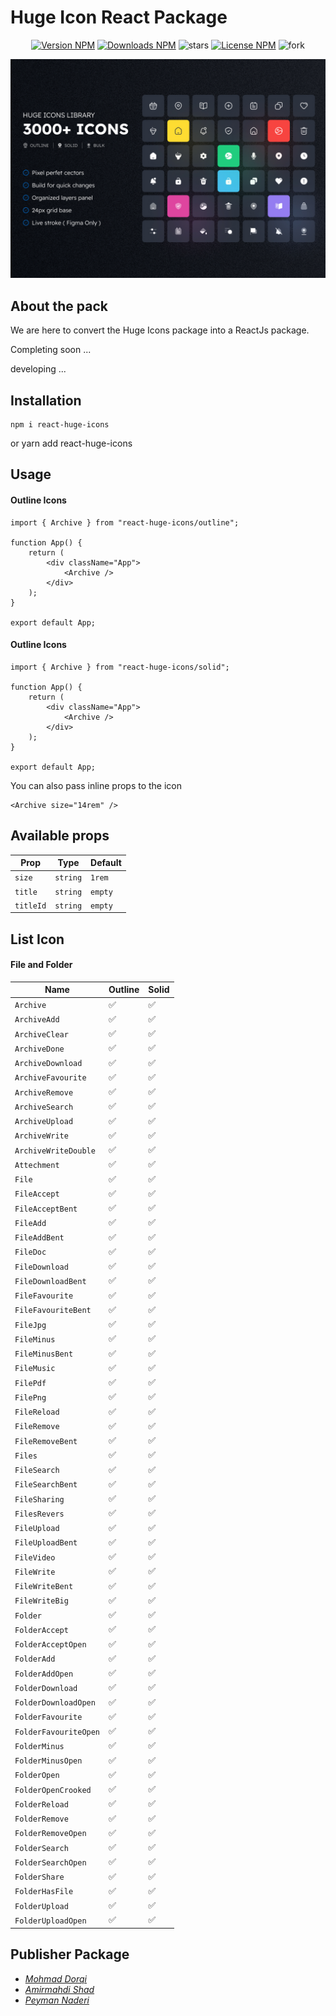 
# Huge Icon React Package

<div align="center">

[![Version NPM](https://img.shields.io/npm/v/react-huge-icons?label=version&color=blue&style=flat)](https://www.npmjs.com/package/react-huge-icons)
[![Downloads NPM](https://img.shields.io/npm/dw/react-huge-icons?label=downloads&nbsp;npm)](https://www.npmjs.com/package/react-huge-icons)
![stars](https://img.shields.io/github/stars/zero-icons/huge-icons?color=gold&style=flat)
[![License NPM](https://img.shields.io/npm/l/react-huge-icons?color=green&style=flat)](https://www.npmjs.com/package/react-huge-icons)
![fork](https://img.shields.io/github/forks/zero-icons/huge-icons?color=purple&style=flat)

![](cover.jpg)


</div>

## About the pack

We are here to convert the Huge Icons package into a ReactJs package.

Completing soon ...

developing ...

## Installation

    npm i react-huge-icons
or
    yarn add react-huge-icons
    
## Usage

#### Outline Icons

```JSX
import { Archive } from "react-huge-icons/outline";

function App() {
	return (
		<div className="App">
			<Archive />
		</div>
	);
}

export default App;
```
#### Outline Icons

```JSX
import { Archive } from "react-huge-icons/solid";

function App() {
	return (
		<div className="App">
			<Archive />
		</div>
	);
}

export default App;
```

You can also pass inline props to the icon

```JSX
<Archive size="14rem" />
```
## Available props

|Prop                    |Type                           | Default                 |
|------------------------|-------------------------------|-------------------------|
|`size`                  |`string`                       |`1rem`                   |
|`title`                 |`string`                       |`empty`                  |
|`titleId`               |`string`                       |`empty`                  |

## List Icon

#### File and Folder

|Name                                |Outline |Solid   |
|------------------------------------|--------|--------|
|`Archive`                           |✅      |✅     |
|`ArchiveAdd`                        |✅      |✅     |
|`ArchiveClear`                      |✅      |✅     |
|`ArchiveDone`                       |✅      |✅     |
|`ArchiveDownload`                   |✅      |✅     |
|`ArchiveFavourite`                  |✅      |✅     |
|`ArchiveRemove`                     |✅      |✅     |
|`ArchiveSearch`                     |✅      |✅     |
|`ArchiveUpload`                     |✅      |✅     |
|`ArchiveWrite`                      |✅      |✅     |
|`ArchiveWriteDouble`                |✅      |✅     |
|`Attechment`                        |✅      |✅     |
|`File`                              |✅      |✅     |
|`FileAccept`                        |✅      |✅     |
|`FileAcceptBent`                    |✅      |✅     |
|`FileAdd`                           |✅      |✅     |
|`FileAddBent`                       |✅      |✅     |
|`FileDoc`                           |✅      |✅     |
|`FileDownload`                      |✅      |✅     |
|`FileDownloadBent`                  |✅      |✅     |
|`FileFavourite`                     |✅      |✅     |
|`FileFavouriteBent`                 |✅      |✅     |
|`FileJpg`                           |✅      |✅     |
|`FileMinus`                         |✅      |✅     |
|`FileMinusBent`                     |✅      |✅     |
|`FileMusic`                         |✅      |✅     |
|`FilePdf`                           |✅      |✅     |
|`FilePng`                           |✅      |✅     |
|`FileReload`                        |✅      |✅     |
|`FileRemove`                        |✅      |✅     |
|`FileRemoveBent`                    |✅      |✅     |
|`Files`                             |✅      |✅     |
|`FileSearch`                        |✅      |✅     |
|`FileSearchBent`                    |✅      |✅     |
|`FileSharing`                       |✅      |✅     |
|`FilesRevers`                       |✅      |✅     |
|`FileUpload`                        |✅      |✅     |
|`FileUploadBent`                    |✅      |✅     |
|`FileVideo`                         |✅      |✅     |
|`FileWrite`                         |✅      |✅     |
|`FileWriteBent`                     |✅      |✅     |
|`FileWriteBig`                      |✅      |✅     |
|`Folder`                            |✅      |✅     |
|`FolderAccept`                      |✅      |✅     |
|`FolderAcceptOpen`                  |✅      |✅     |
|`FolderAdd`                         |✅      |✅     |
|`FolderAddOpen`                     |✅      |✅     |
|`FolderDownload`                    |✅      |✅     |
|`FolderDownloadOpen`                |✅      |✅     |
|`FolderFavourite`                   |✅      |✅     |
|`FolderFavouriteOpen`               |✅      |✅     |
|`FolderMinus`                       |✅      |✅     |
|`FolderMinusOpen`                   |✅      |✅     |
|`FolderOpen`                        |✅      |✅     |
|`FolderOpenCrooked`                 |✅      |✅     |
|`FolderReload`                      |✅      |✅     |
|`FolderRemove`                      |✅      |✅     |
|`FolderRemoveOpen`                  |✅      |✅     |
|`FolderSearch`                      |✅      |✅     |
|`FolderSearchOpen`                  |✅      |✅     |
|`FolderShare`                       |✅      |✅     |
|`FolderHasFile`                     |✅      |✅     |
|`FolderUpload`                      |✅      |✅     |
|`FolderUploadOpen`                  |✅      |✅     |

## Publisher Package

- *[Mohmad Dorqi](https://github.com/mohmad-dorqi)*
- *[Amirmahdi Shad](https://github.com/AmirMahdi-Shad)*
- *[Peyman Naderi](https://github.com/peymanath)*

